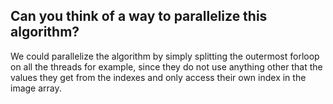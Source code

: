 ## Can you think of a way to parallelize this algorithm?

We could parallelize the algorithm by simply splitting the outermost forloop on all the threads for example, since they do not use anything other that the values they get from the indexes and only access their own index in the image array.